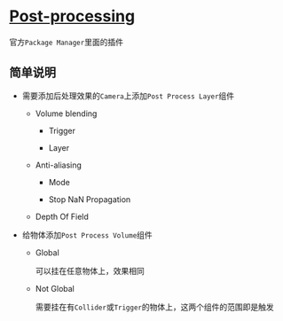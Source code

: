 # [Post-processing](https://docs.unity3d.com/Packages/com.unity.postprocessing@2.0/manual/index.html)

官方`Package Manager`里面的插件

## 简单说明

- 需要添加后处理效果的`Camera`上添加`Post Process Layer`组件

    - Volume blending
        
        - Trigger
        
        - Layer
    
    - Anti-aliasing
    
        - Mode
        
        - Stop NaN Propagation
        
    - Depth Of Field

- 给物体添加`Post Process Volume`组件

    - Global
    
        可以挂在任意物体上，效果相同
    
    - Not Global
        
        需要挂在有`Collider`或`Trigger`的物体上，这两个组件的范围即是触发